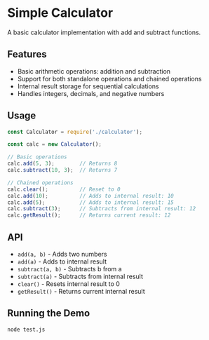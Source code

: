 # Simple Calculator

A basic calculator implementation with add and subtract functions.

## Features

- Basic arithmetic operations: addition and subtraction
- Support for both standalone operations and chained operations
- Internal result storage for sequential calculations
- Handles integers, decimals, and negative numbers

## Usage

```javascript
const Calculator = require('./calculator');

const calc = new Calculator();

// Basic operations
calc.add(5, 3);        // Returns 8
calc.subtract(10, 3);  // Returns 7

// Chained operations
calc.clear();          // Reset to 0
calc.add(10);          // Adds to internal result: 10
calc.add(5);           // Adds to internal result: 15
calc.subtract(3);      // Subtracts from internal result: 12
calc.getResult();      // Returns current result: 12
```

## API

- `add(a, b)` - Adds two numbers
- `add(a)` - Adds to internal result
- `subtract(a, b)` - Subtracts b from a
- `subtract(a)` - Subtracts from internal result
- `clear()` - Resets internal result to 0
- `getResult()` - Returns current internal result

## Running the Demo

```bash
node test.js
```